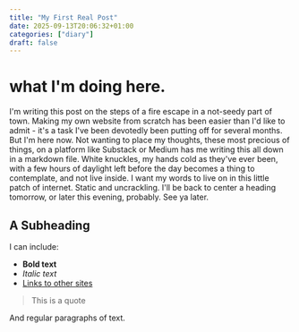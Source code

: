 ```yaml
---
title: "My First Real Post"
date: 2025-09-13T20:06:32+01:00
categories: ["diary"] 
draft: false
---
```


# what I'm doing here.

I'm writing this post on the steps of a fire escape in a not-seedy part of town. Making my own website from scratch has been easier than I'd like to admit - it's a task I've been devotedly been putting off for several months. But I'm here now. Not wanting to place my thoughts, these most precious of things, on a platform like Substack or Medium has me writing this all down in a markdown file. White knuckles, my hands cold as they've ever been, with a few hours of daylight left before the day becomes a thing to contemplate, and not live inside. I want my words to live on in this little patch of internet. Static and uncrackling. I'll be back to center a heading tomorrow, or later this evening, probably. See ya later. 

## A Subheading

I can include:

- **Bold text**
- *Italic text* 
- [Links to other sites](https://example.com)

> This is a quote

And regular paragraphs of text.